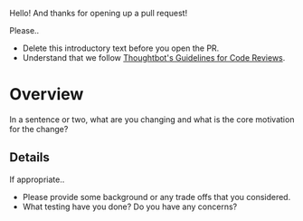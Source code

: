 Hello! And thanks for opening up a pull request!

Please..

* Delete this introductory text before you open the PR.
* Understand that we follow [Thoughtbot's Guidelines for Code Reviews][thoughtbot-codereview].

[thoughtbot-codereview]: https://github.com/thoughtbot/guides/tree/master/code-review

# Overview

In a sentence or two, what are you changing and what is the core
motivation for the change?

## Details

If appropriate..

* Please provide some background or any trade offs that you
  considered.
* What testing have you done? Do you have any concerns?
